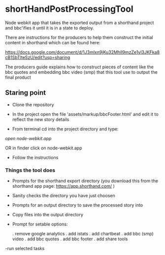 shortHandPostProcessingTool
===========================

Node webkit app that takes the exported output from a shorthand project and bbc'ifies it until it is in a state to deploy.

There are instructions for the producers to help them construct the initial content in shorthand which can be found here: 

https://docs.google.com/document/d/1J3mlxn9jKu32MhIl9mzZe1yl3JKFka8cB1SbTlteSzU/edit?usp=sharing 

The producers guide explains how to construct pieces of content like the bbc quotes and embedding bbc video (smp) that this tool use to output the final product

## Staring point

- Clone the repository

- In the project open the file 'assets/markup/bbcFooter.html' and edit it to reflect the new story details

- From terminal cd into the project directory and type:

*open node-webkit.app*

OR in finder click on node-webkit.app

- Follow the instructions

### Things the tool does

- Prompts for the shorthand export directory (you download this from the shorthand app page: https://app.shorthand.com/ )

- Sanity checks the directory you have just choosen

- Prompts for an output directory to save the processed story into

- Copy files into the output directory

- Prompt for setable options:
	
	. remove google analytics
	. add istats
	. add chartbeat
	. add bbc (smp) video
	. add bbc quotes
	. add bbc footer
	. add share tools

-run selected tasks


